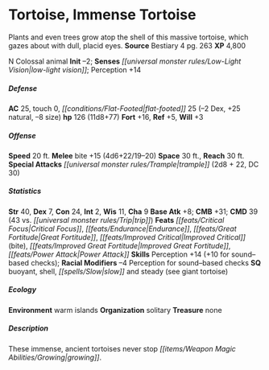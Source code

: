﻿---
cssclass: [monsters]
title1: Tortoise, Immense Tortoise
desc_short: Plants and even trees grow atop the shell of this massive tortoise, which
  gazes about with dull, placid eyes.
title2: Immense Tortoise
CR: 8
sources:
- name: Bestiary 4
  page: 263
  link: http://paizo.com/products/btpy91ds?Pathfinder-Roleplaying-Game-Bestiary-4
XP: 4800
alignment: N
size: Colossal
type: animal
initiative:
  bonus: -2
senses:
  low-light vision: true
AC:
  AC: 25
  touch: 0
  flat_footed: 25
  components:
    dex: -2
    natural: 25
    size: -8
HP:
  HP: 126
  long: 11d8+77
saves:
  fort: 16
  ref: 5
  will: 3
speeds:
  base: 20
attacks:
  melee:
  - - text: bite +15 (4d6+22/19-20)
      entries:
      - - damage: 4d6+22
          crit_range: 19-20
      attack: bite
      bonus:
      - 15
  special:
  - trample (2d8 + 22, DC 30)
space: 30
reach: 30
ability_scores:
  STR: 40
  DEX: 7
  CON: 24
  INT: 2
  WIS: 11
  CHA: 9
BAB: 8
CMB: 31
CMD: 39
CMD_other: 43 vs. trip
feats:
- name: Critical Focus
- name: Endurance
- name: Great Fortitude
- name: Improved Critical (bite)
- name: Improved Great Fortitude
- name: Power Attack
skills:
  Perception:
    _mismatch: true
    _: 14
    for sound-based checks: 10
  _racial_mods:
    Perception:
      for sound-based checks: -4
special_qualities:
- buoyant
- shell
- slow and steady (see giant tortoise)
ecology:
  environment: warm islands
  organization: solitary
  treasure_type: none
desc_long: These immense, ancient tortoises never stop growing.

---

# Tortoise, Immense Tortoise
Plants and even trees grow atop the shell of this massive tortoise, which gazes about with dull, placid eyes.
**Source** Bestiary 4 pg. 263
**XP** 4,800

N Colossal animal
**Init** –2; **Senses** _[[universal monster rules/Low-Light Vision|low-light vision]]_; Perception +14

##### Defense

**AC** 25, touch 0, _[[conditions/Flat-Footed|flat-footed]]_ 25 (–2 Dex, +25 natural, –8 size)
**hp** 126 (11d8+77)
**Fort** +16, **Ref** +5, **Will** +3

##### Offense
**Speed** 20 ft.
**Melee** bite +15 (4d6+22/19–20)
**Space** 30 ft., **Reach** 30 ft.
**Special Attacks** _[[universal monster rules/Trample|trample]]_ (2d8 + 22, DC 30)

##### Statistics
**Str** 40, **Dex** 7, **Con** 24, **Int** 2, **Wis** 11, **Cha** 9
**Base Atk** +8; **CMB** +31; **CMD** 39 (43 vs. _[[universal monster rules/Trip|trip]]_)
**Feats** _[[feats/Critical Focus|Critical Focus]]_, _[[feats/Endurance|Endurance]]_, _[[feats/Great Fortitude|Great Fortitude]]_, _[[feats/Improved Critical|Improved Critical]]_ (bite), _[[feats/Improved Great Fortitude|Improved Great Fortitude]]_, _[[feats/Power Attack|Power Attack]]_
**Skills** Perception +14 (+10 for sound–based checks); **Racial Modifiers** –4 Perception for sound–based checks
**SQ** buoyant, shell, _[[spells/Slow|slow]]_ and steady (see giant tortoise)

##### Ecology

**Environment** warm islands
**Organization** solitary
**Treasure** none

##### Description

These immense, ancient tortoises never stop _[[items/Weapon Magic Abilities/Growing|growing]]_.